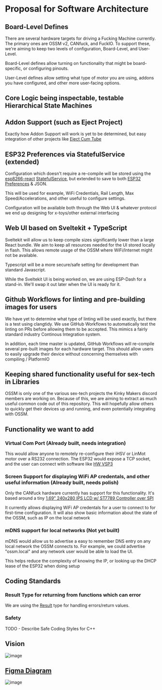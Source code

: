 # Proposal for Software Architecture
## Board-Level Defines
There are several hardware targets for driving a Fucking Machine currently. The primary ones are OSSM v2, CANfuck, and FuckIO. To support these, we're aiming to keep two levels of configuration, Board-Level, and User-Level. 

Board-Level defines allow turning on functionality that might be board-specific, or configuring pinouts. 

User-Level defines allow setting what type of motor you are using, addons you have configured, and other more user-facing options.

## Core Logic being inspectable, testable Hierarchical State Machines

## Addon Support (such as Eject Project)
Exactly how Addon Support will work is yet to be determined, but easy integration of other projects like [Eject Cum Tube](https://github.com/ortlof/EJECT-cum-tube-project/)

## ESP32 Preferences via StatefulService (extended)
Configuration which doesn't require a re-compile will be stored using the [esp8266-react](https://github.com/rjwats/esp8266-react) [StatefulService](https://github.com/rjwats/esp8266-react/blob/master/lib/framework/StatefulService.h), but extended to save to both [ESP32 Preferences](https://espressif-docs.readthedocs-hosted.com/projects/arduino-esp32/en/latest/api/preferences.html) & JSON.

This will be used for example, WiFi Credentials, Rail Length, Max Speed/Accelerations, and other useful to configure settings.

Configuration will be available both through the Web UI & whatever protocol we end up designing for x-toys/other external interfacing

## Web UI based on Sveltekit + TypeScript
Sveltekit will allow us to keep compile sizes significantly lower than a large React bundle. We aim to keep all resources needed for the UI stored locally in flash. This allows remote usage of the OSSM where WiFi/Internet might not be available.

Typescript will be a more secure/safe setting for development than standard Javascript.

While the Sveltekit UI is being worked on, we are using ESP-Dash for a stand-in. We'll swap it out later when the UI is ready for it.

## Github Workflows for linting and pre-building images for users
We have yet to determine what type of linting will be used exactly, but there is a test using clangtidy. We use GitHub Workflows to automatically test the linting on PRs before allowing them to be accepted. This mimics a fairly standard industry Continous Integration system.

In addition, each time master is updated, GitHub Workflows will re-compile several pre-built images for each hardware target. This should allow users to easily upgrade their device without concerning themselves with compiling / PlatformIO

## Keeping shared functionality useful for sex-tech in Libraries
OSSM is only one of the various sex-tech projects the Kinky Makers discord members are working on. Because of this, we are aiming to extract as much useful common code out of this repository. This will hopefully allow others to quickly get their devices up and running, and even potentially integrating with OSSM.

## Functionality we want to add
### Virtual Com Port (Already built, needs integration)
This would allow anyone to remotely re-configure their iHSV or LinMot motor over a RS232 connection. The ESP32 would expose a TCP socket, and the user can connect with software like [HW VSP3](https://www.hw-group.com/software/hw-vsp3-virtual-serial-port)

### Screen Support for displaying WiFi AP credentals, and other useful information (Already built, needs polish)
Only the CANfuck hardware currently has support for this functionality.
It's based around a tiny [1.69" 240x280 IPS LCD w/ ST7789 Controller over SPI](https://www.aliexpress.us/item/3256803567938962.html)

It currently allows displaying WiFi AP credentals for a user to connect to for first-time configuration. It will also show basic information about the state of the OSSM, such as IP on the local network

### mDNS support for local networks (Not yet built)
mDNS would allow us to advertise a easy to remember DNS entry on any local network the OSSM connects to. For example, we could advertise "ossm.local" and any network user would be able to load the UI.

This helps reduce the complexity of knowing the IP, or looking up the DHCP lease of the ESP32 when doing setup

## Coding Standards
### Result Type for returning from functions which can error
We are using the [Result](https://github.com/bitwizeshift/result) type for handling errors/return values.

### Safety
TODO - Describe Safe Coding Styles for C++

## Vision
![image](https://user-images.githubusercontent.com/63624195/225158520-dce097cb-d3f6-4310-b854-a13358da800d.png)

## [Figma Diagram](https://www.figma.com/file/xvwuVPN9qcOHEUhXHBKHwk/OSSM?node-id=0%3A1&t=uwt1JDeEB0goYgEb-1)
![image](https://user-images.githubusercontent.com/63624195/225158667-a4a898d0-a395-41e3-9548-4f46c31b833e.png)
